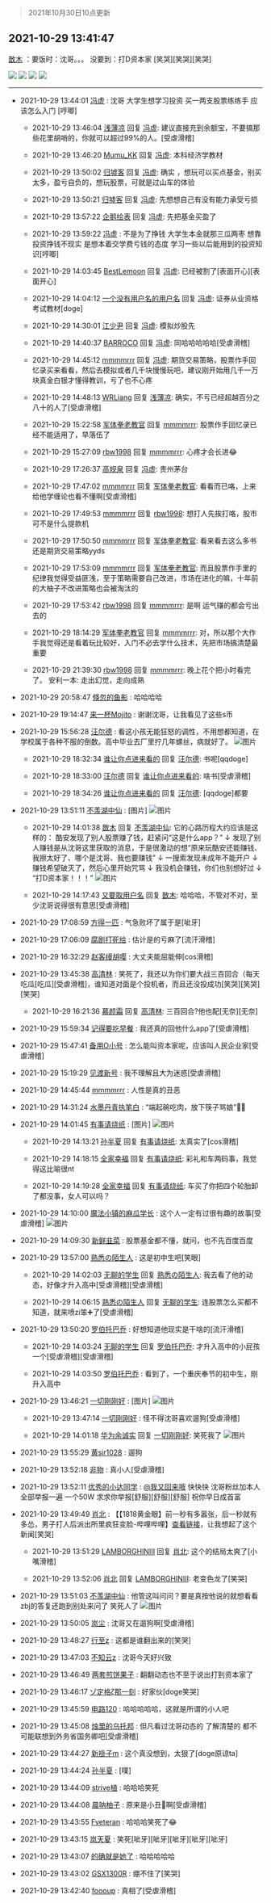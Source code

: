 > 2021年10月30日10点更新
<link rel="stylesheet" href="https://cdn.jsdelivr.net/gh/taotie6/sampleJSON@main/css/photo_show.css">
<meta name="referrer" content="no-referrer" />


 ## 2021-10-29 13:41:47 

 [㪚木](https://www.coolapk.com/feed/31042660?shareKey=MWI3OGQwMjc2OGUzNjE3YjhlMzQ~) ：要饭时：沈哥。。。
没要到：打D资本家
[笑哭][笑哭][笑哭] 

<div class="album">
<img class="img-item" src="https://image.coolapk.com/feed/2021/1029/13/3783511_bdb50332_5733_6725@1080x602.jpeg" />
<img class="img-item" src="https://image.coolapk.com/feed/2021/1029/13/1081091_cf50bbd1_6105_7427@1080x446.jpeg" />
<img class="img-item" src="https://image.coolapk.com/feed/2021/1029/13/1081091_de00f10f_6105_7429@1080x969.png" />
<img class="img-item" src="https://image.coolapk.com/feed/2019/0507/23/1081091_4586_1095@230x167.gif" />
</div>

 ------- 

- 2021-10-29 13:44:01 [冯虚](uid=3326548) : 沈哥 大学生想学习投资 买一两支股票练练手 应该怎么入门 [哼唧] 

    - 2021-10-29 13:46:04 [浅薄凉](uid=1630624) 回复 [冯虚](uid=3326548): 建议直接充到余额宝，不要搞那些花里胡哨的，你就可以超过99%的人。[受虐滑稽] 

    - 2021-10-29 13:46:20 [Mumu_KK](uid=1355663) 回复 [冯虚](uid=3326548): 本科经济学教材 

    - 2021-10-29 13:50:02 [归墟客](uid=3287587) 回复 [冯虚](uid=3326548): 确实 ，想玩可以买点基金，别买太多，盈亏自负的，想玩股票，可就是过山车的体验 

    - 2021-10-29 13:50:21 [归墟客](uid=3287587) 回复 [冯虚](uid=3326548): 先想想自己有没有能力承受亏损 

    - 2021-10-29 13:57:22 [企鹅绘表](uid=788546) 回复 [冯虚](uid=3326548): 先把基金买盈了 

    - 2021-10-29 13:59:22 [冯虚](uid=3326548) : 不是为了挣钱 大学生本金就那三瓜两枣 想靠投资挣钱不现实 是想本着交学费亏钱的态度 学习一些以后能用到的投资知识[哼唧] 

    - 2021-10-29 14:03:45 [BestLemoon](uid=3132087) 回复 [冯虚](uid=3326548): 已经被割了[表面开心][表面开心] 

    - 2021-10-29 14:04:12 [一个没有用户名的用户名](uid=1314924) 回复 [冯虚](uid=3326548): 证券从业资格考试教材[doge] 

    - 2021-10-29 14:30:01 [江少尹](uid=3524927) 回复 [冯虚](uid=3326548): 模拟炒股先 

    - 2021-10-29 14:40:37 [BARROCO](uid=838399) 回复 [冯虚](uid=3326548): 同哈哈哈哈哈[受虐滑稽] 

    - 2021-10-29 14:45:12 [mmmmrrr](uid=3384805) 回复 [冯虚](uid=3326548): 期货交易策略，股票作手回忆录买来看看，然后去模拟或者几千块慢慢玩吧，建议刚开始用几千一万块真金白银才懂得教训，亏了也不心疼 

    - 2021-10-29 14:48:13 [WRLiang](uid=533595) 回复 [浅薄凉](uid=1630624): 确实，不亏已经超越百分之八十的人了[受虐滑稽] 

    - 2021-10-29 15:22:58 [军体拳老教官](uid=2044950) 回复 [mmmmrrr](uid=3384805): 股票作手回忆录已经不能适用了，早落伍了 

    - 2021-10-29 15:27:09 [rbw1998](uid=602980) 回复 [mmmmrrr](uid=3384805): 心疼才会长进😂 

    - 2021-10-29 17:26:37 [高规泉](uid=1123484) 回复 [冯虚](uid=3326548): 贵州茅台 

    - 2021-10-29 17:47:02 [mmmmrrr](uid=3384805) 回复 [军体拳老教官](uid=2044950): 看看而已咯，上来给他学缠论也看不懂啊[受虐滑稽] 

    - 2021-10-29 17:49:53 [mmmmrrr](uid=3384805) 回复 [rbw1998](uid=602980): 想打人先挨打咯，股市可不是什么提款机 

    - 2021-10-29 17:50:50 [mmmmrrr](uid=3384805) 回复 [军体拳老教官](uid=2044950): 看来看去这么多书还是期货交易策略yyds 

    - 2021-10-29 17:53:09 [mmmmrrr](uid=3384805) 回复 [军体拳老教官](uid=2044950): 而且股票作手里的纪律我觉得受益匪浅，至于策略需要自己改进，市场在进化的嘛，十年前的大柚子不改进策略也会被淘汰的 

    - 2021-10-29 17:53:42 [rbw1998](uid=602980) 回复 [mmmmrrr](uid=3384805): 是啊 运气赚的都会亏出去的 

    - 2021-10-29 18:14:29 [军体拳老教官](uid=2044950) 回复 [mmmmrrr](uid=3384805): 对，所以那个大作手我觉得还是看着玩比较好，入门不必去学什么技术，先把市场搞清楚最重要 

    - 2021-10-29 21:39:30 [rbw1998](uid=602980) 回复 [mmmmrrr](uid=3384805): 晚上花个把小时看完了。  安利一本:  走出幻觉，走向成熟 

- 2021-10-29 20:58:47 [倏忽的鱼影](uid=2344116) : 哈哈哈哈 

- 2021-10-29 19:14:47 [来一杯Mojito](uid=718339) : 谢谢沈哥，让我看见了这些s币 

- 2021-10-29 15:56:28 [汪尔德](uid=1595236) : 看这小孩无能狂怒的调性，不用想都知道，在学校属于各种不服的倒数。高中毕业去厂里拧几年螺丝，病就好了。 ![图片](https://image.coolapk.com/feed/2021/1029/15/1595236_5ce62571_4187_1782@593x502.jpeg)

    - 2021-10-29 18:32:34 [谁让你点进来看的](uid=1348471) 回复 [汪尔德](uid=1595236): 书呢[qqdoge] 

    - 2021-10-29 18:33:00 [汪尔德](uid=1595236) 回复 [谁让你点进来看的](uid=1348471): 啥书[受虐滑稽] 

    - 2021-10-29 18:34:26 [谁让你点进来看的](uid=1348471) 回复 [汪尔德](uid=1595236): [qqdoge]都要 

- 2021-10-29 13:51:11 [不羡湖中仙](uid=3789180) : [图片] ![图片](https://image.coolapk.com/feed/2021/1029/13/3789180_6670_9345@828x1792.jpg)

    - 2021-10-29 14:01:38 [㪚木](uid=1081091) 回复 [不羡湖中仙](uid=3789180): 它的心路历程大约应该是这样的：
酷安发现了别人股票赚了钱，赶紧问“这是什么app？”
↓
发现了别人赚钱是从沈哥这里获取的消息，于是很激动的想“原来玩酷安还能赚钱、我擦太好了、哪个是沈哥、我也要赚钱”
↓
一搜索发现未成年不能开户
↓
赚钱希望破灭了，然后心里开始咒骂
↓<!--break-->
我没机会赚钱，你们也别想好过
↓
“打D资本家！！！” ![图片](https://image.coolapk.com/feed/2019/0507/23/1081091_4586_1095@230x167.gif)

    - 2021-10-29 14:17:43 [又要取用户名](uid=4165690) 回复 [㪚木](uid=1081091): 哈哈哈，不管对不对，至少沈哥说得很有意思[受虐滑稽] 

- 2021-10-29 17:08:59 [方得一匹](uid=1818310) : 气急败坏了属于是[呲牙] 

- 2021-10-29 17:06:09 [腐剧打死给](uid=1391153) : 估计是的亏麻了[流汗滑稽] 

- 2021-10-29 16:32:29 [赵客缦胡嘤](uid=2186376) : 大丈夫能屈能伸[cos滑稽] 

- 2021-10-29 13:45:38 [高清林](uid=8114305) : 笑死了，我还以为你们要大战三百回合（每天吃瓜[吃瓜][受虐滑稽]，谁知道对面是个投机者，而且还没投成功[笑哭][笑哭][笑哭] 

    - 2021-10-29 16:21:36 [慕颜霜](uid=3801065) 回复 [高清林](uid=8114305): 三百回合?他也配[无奈][无奈] 

- 2021-10-29 15:59:34 [记得要吃早餐](uid=4374824) : 我还真的回他什么app了[受虐滑稽] 

- 2021-10-29 15:47:41 [备用O小号](uid=1002360) : 怎么能叫资本家呢，应该叫人民企业家[受虐滑稽] 

- 2021-10-29 15:19:29 [见渡新号](uid=868957) : 我不理解且大为迷惑[受虐滑稽] 

- 2021-10-29 14:45:44 [mmmmrrr](uid=3384805) : 人性是真的丑恶 

- 2021-10-29 14:31:24 [水墨丹青执笔白](uid=3060746) : “端起碗吃肉，放下筷子骂娘”🤣🤣 

- 2021-10-29 14:01:45 [有事请烧纸](uid=1802946) : [图片] ![图片](https://image.coolapk.com/feed/2021/1029/14/1802946_5f9da828_7305_0244@600x1017.jpeg)

    - 2021-10-29 14:13:21 [孙半夏](uid=1851173) 回复 [有事请烧纸](uid=1802946): 太真实了[cos滑稽] 

    - 2021-10-29 14:18:15 [全家幸福](uid=2237599) 回复 [有事请烧纸](uid=1802946): 彩礼和车两码事，我觉得这比喻很nt 

    - 2021-10-29 14:19:28 [全家幸福](uid=2237599) 回复 [有事请烧纸](uid=1802946): 车买了你把四个轮胎卸了都没事，女人可以吗？ 

- 2021-10-29 14:10:00 [魔法小镇的麻瓜学长](uid=4623127) : 这个人一定有过很有趣的故事[受虐滑稽] ![图片](https://image.coolapk.com/feed/2021/1029/14/4623127_0ae5717d_7798_8633@1080x2400.jpeg)

- 2021-10-29 14:09:30 [新鲜韭菜](uid=1735035) : 股票基金都不懂，就问，也不先百度百度 

- 2021-10-29 13:57:00 [熟悉の陌生人](uid=1933728) : 这是初中生吧[笑眼] 

    - 2021-10-29 14:02:03 [无聊的学生](uid=3383542) 回复 [熟悉の陌生人](uid=1933728): 我去看了他的动态，好像才升入高中[受虐滑稽][受虐滑稽] 

    - 2021-10-29 14:06:15 [熟悉の陌生人](uid=1933728) 回复 [无聊的学生](uid=3383542): 连股票怎么买都不知道，就来喷zi笨➕了[受虐滑稽] 

- 2021-10-29 13:50:20 [罗伯托巴乔](uid=1703680) : 好想知道他现实是干啥的[流汗滑稽] 

    - 2021-10-29 14:03:24 [无聊的学生](uid=3383542) 回复 [罗伯托巴乔](uid=1703680): 才升入高中的小屁孩一个[受虐滑稽][受虐滑稽] 

    - 2021-10-29 14:03:50 [罗伯托巴乔](uid=1703680) : 看到了，一个重庆奉节的初中生，刚升入高中 

- 2021-10-29 13:46:21 [一切刚刚好](uid=701389) : [图片] ![图片](https://image.coolapk.com/feed/2021/1029/13/701389_02d23658_6379_3376@1080x3096.jpeg)

    - 2021-10-29 13:47:14 [一切刚刚好](uid=701389) : 怪不得沈哥喜欢遛狗[受虐滑稽] 

    - 2021-10-29 14:01:18 [华为余诚实](uid=1792952) 回复 [一切刚刚好](uid=701389): 笑死我了 ![图片](https://image.coolapk.com/feed/2021/1029/14/1792952_e918cba2_7277_5877@828x1792.jpeg)

- 2021-10-29 13:55:29 [黄sir1028](uid=905870) : 遛狗 

- 2021-10-29 13:52:18 [非物](uid=2190248) : 真小人[受虐滑稽] 

- 2021-10-29 13:52:11 [优秀的小达同学](uid=3114536) : <a class="feed-link-uname" href="/u/我又回来哦">@我又回来哦</a> 快快快 沈哥粉丝加本人全部举报一遍 一个50W
求求你举报[舒服][舒服][舒服] 祝你早日成首富 

- 2021-10-29 13:49:49 [肖北](uid=1156293) : 【【1818黄金眼】前一秒有多嚣张，后一秒就有多怂，男子打人后派出所里疯狂变脸-哔哩哔哩】<a class="feed-link-url" href="https://b23.tv/wwxniV" title="https://b23.tv/wwxniV" target="_blank" rel="nofollow">查看链接</a>，让我想起了这个新闻[笑哭] 

    - 2021-10-29 13:51:29 [LAMBORGHINIII](uid=722957) 回复 [肖北](uid=1156293): 这个的结局太爽了[小嘴滑稽] 

    - 2021-10-29 13:52:06 [肖北](uid=1156293) 回复 [LAMBORGHINIII](uid=722957): 老变色龙了[笑哭] 

- 2021-10-29 13:51:03 [不羡湖中仙](uid=3789180) : 他管这叫问问？要是真按他说的就想看看zbj的答复还跑到别处来问了 笑死人了 ![图片](https://image.coolapk.com/feed/2021/1029/13/3789180_6662_2698@828x1792.jpg)

- 2021-10-29 13:50:05 [岚尘](uid=1308250) : 沈哥又在遛狗啊[受虐滑稽] 

- 2021-10-29 13:48:27 [行至z](uid=582810) : 这都是谁翻出来的[笑哭] 

- 2021-10-29 13:47:03 [不知云z](uid=5657858) : 沈哥今天好兴致 

- 2021-10-29 13:46:49 [两套煎饼果子](uid=810336) : 翻翻动态也不至于说出打到资本家了 

- 2021-10-29 13:46:17 [ゾ定格ζ那一刻](uid=1167739) : 好家伙[doge笑哭] 

- 2021-10-29 13:45:59 [电路120](uid=711711) : 哈哈哈哈哈，这就是所谓的小人吧 

- 2021-10-29 13:45:08 [烛里的乌托邦](uid=3715048) : 但凡看过沈哥动态的
了解清楚的
都不可能联想到外务省国务卿吧[受虐滑稽] 

- 2021-10-29 13:44:27 [新褂子m](uid=913624) : 这个真没想到，太狠了[doge原谅ta] 

- 2021-10-29 13:44:24 [孙半夏](uid=1851173) : [噗] 

- 2021-10-29 13:44:09 [strive植](uid=1468928) : 哈哈哈笑死 

- 2021-10-29 13:44:08 [晨呐柚子](uid=1956918) : 原来是小丑🤡啊[受虐滑稽] 

- 2021-10-29 13:43:55 [Fveteran](uid=1800294) : 哈哈哈笑死了😂 

- 2021-10-29 13:43:15 [岚天夏](uid=1974131) : 笑死[呲牙][呲牙][呲牙][呲牙][呲牙] 

- 2021-10-29 13:43:07 [的确就是她了](uid=1548666) : 哈哈哈哈哈 

- 2021-10-29 13:43:02 [GSX1300R](uid=2881715) : 绷不住了[笑哭] 

- 2021-10-29 13:42:40 [foooup](uid=12770621) : 真相了[受虐滑稽] 

